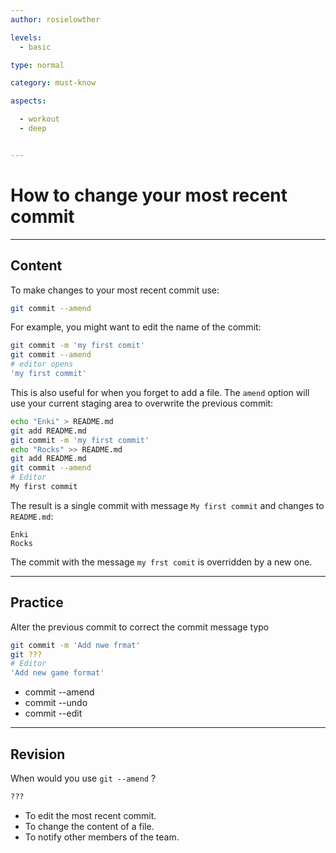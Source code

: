 ```yaml
---
author: rosielowther

levels:
  - basic

type: normal

category: must-know

aspects:

  - workout
  - deep


---
```

# How to change your most recent commit 

---
## Content

To make changes to your most recent commit use:
```bash
git commit --amend
```
For example, you might want to edit the name of the commit:
```bash
git commit -m 'my first comit'
git commit --amend
# editor opens
'my first commit'
```
This is also useful for when you forget to add a file. The `amend` option will use your current staging area to overwrite the previous commit:
```bash
echo "Enki" > README.md
git add README.md
git commit -m 'my first commit'
echo "Rocks" >> README.md
git add README.md
git commit --amend
# Editor
My first commit
```

The result is a single commit with message `My first commit` and changes to `README.md`:
```
Enki
Rocks
```
The commit with the message `my frst comit` is overridden by a new one.

---
## Practice

Alter the previous commit to correct the commit message typo
```bash
git commit -m 'Add nwe frmat'
git ???
# Editor
'Add new game format'
```
*  commit --amend
*  commit --undo
*  commit --edit

---
## Revision

When would you use `git --amend` ?
```bash
??? 
```
* To edit the most recent commit.
* To change the content of a file.
* To notify other members of the team.
 
 
 
